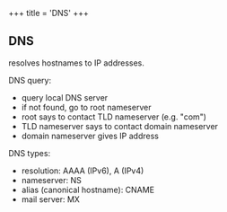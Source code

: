 +++
title = 'DNS'
+++

## DNS
resolves hostnames to IP addresses.

DNS query:
- query local DNS server
- if not found, go to root nameserver
- root says to contact TLD nameserver (e.g. "com")
- TLD nameserver says to contact domain nameserver
- domain nameserver gives IP address

DNS types:
- resolution: AAAA (IPv6), A (IPv4)
- nameserver: NS
- alias (canonical hostname): CNAME
- mail server: MX
